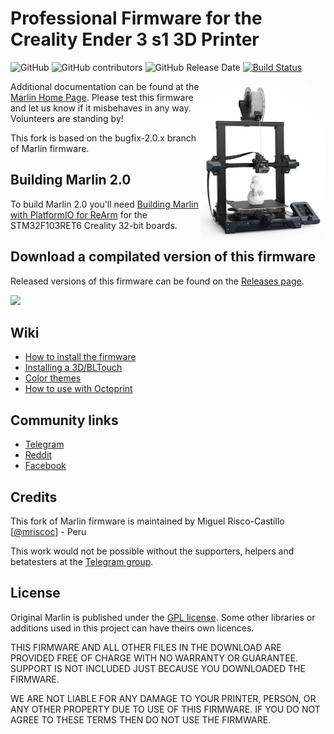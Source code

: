 # Professional Firmware for the Creality Ender 3 s1 3D Printer 

![GitHub](https://img.shields.io/github/license/mriscoc/Marlin_Ender3S1.svg)
![GitHub contributors](https://img.shields.io/github/contributors/mriscoc/Marlin_Ender3S1.svg)
![GitHub Release Date](https://img.shields.io/github/release-date/mriscoc/Marlin_Ender3S1.svg)
[![Build Status](https://github.com/mriscoc/Marlin_Ender3S1/workflows/CI/badge.svg?branch=bugfix-2.0.x)](https://github.com/mriscoc/Marlin_Ender3S1/actions)

<img align="right" width=200 src="buildroot/share/pixmaps/Ender3s1.jpg" />

Additional documentation can be found at the [Marlin Home Page](https://marlinfw.org/).
Please test this firmware and let us know if it misbehaves in any way. Volunteers are standing by!

This fork is based on the bugfix-2.0.x branch of Marlin firmware.

## Building Marlin 2.0

To build Marlin 2.0 you'll need [Building Marlin with PlatformIO for ReArm](https://marlinfw.org/docs/basics/install_rearm.html) for the STM32F103RET6 Creality 32-bit boards.

## Download a compilated version of this firmware

Released versions of this firmware can be found on the [Releases page](https://github.com/mriscoc/Marlin_Ender3S1/releases).

![](https://raw.githubusercontent.com/mriscoc/Marlin_Ender3S1/Ender3S1-Released/screenshots/main.jpg)

## Wiki
 - [How to install the firmware](https://github.com/mriscoc/Marlin_Ender3S1/wiki/How-to-install-the-firmware)
 - [Installing a 3D/BLTouch](https://github.com/mriscoc/Marlin_Ender3S1/wiki/3D-BLTouch)
 - [Color themes](https://github.com/mriscoc/Marlin_Ender3S1/wiki/Color-Themes)
 - [How to use with Octoprint](https://github.com/mriscoc/Marlin_Ender3S1/wiki/Octoprint)
  
## Community links
* [Telegram](https://t.me/Ender3S1_Firmware)
* [Reddit](https://www.reddit.com/r/Ender3S1Firmware) 
* [Facebook](https://www.facebook.com/groups/Ender3S1firmware)

## Credits

This fork of Marlin firmware is maintained by Miguel Risco-Castillo [[@mriscoc](https://github.com/mriscoc)] - Peru  

This work would not be possible without the supporters, helpers and betatesters at the [Telegram group](https://t.me/Ender3S1_Firmware).

## License

Original Marlin is published under the [GPL license](/LICENSE). Some other libraries or additions used in this project can have theirs own licences.

THIS FIRMWARE AND ALL OTHER FILES IN THE DOWNLOAD ARE PROVIDED FREE OF CHARGE WITH NO WARRANTY OR GUARANTEE. SUPPORT IS NOT INCLUDED JUST BECAUSE YOU DOWNLOADED THE FIRMWARE.

WE ARE NOT LIABLE FOR ANY DAMAGE TO YOUR PRINTER, PERSON, OR ANY OTHER PROPERTY DUE TO USE OF THIS FIRMWARE. IF YOU DO NOT AGREE TO THESE TERMS THEN DO NOT USE THE FIRMWARE.

